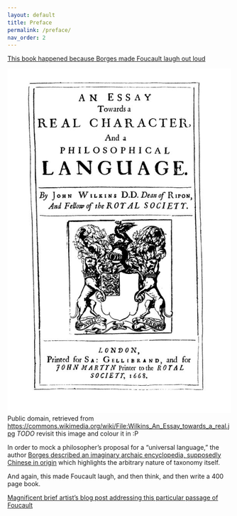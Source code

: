 ```yaml
---
layout: default
title: Preface
permalink: /preface/
nav_order: 2
---
```


[This book happened because Borges made Foucault laugh out loud](https://www.thendobetter.com/arts/2019/7/27/messy-borges-celestial-emporium-of-benevolent-knowledge)

![wilkins.jpg](../memes/wilkins.jpg) 
Public domain, retrieved from https://commons.wikimedia.org/wiki/File:Wilkins_An_Essay_towards_a_real.jpg
*TODO* revisit this image and colour it in :P

In order to mock a philosopher’s proposal for a “universal language,”
the author [Borges described an imaginary archaic encyclopedia, supposedly Chinese in origin](https://en.wikipedia.org/wiki/Celestial_Emporium_of_Benevolent_Knowledge) which highlights the arbitrary nature of taxonomy itself.

And again, this made Foucault laugh, and then think, and then write a 400 page book.

[Magnificent brief artist’s blog post addressing this particular passage of Foucault](http://www.paullowry.com/paullowry/TEXT/textemporium.html)

